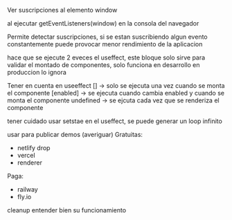 
Ver suscripciones al elemento window

al ejecutar getEventListeners(window) en la consola del navegador

Permite detectar suscripciones, si se estan suscribiendo algun evento constantemente puede provocar menor rendimiento de la aplicacion

<StrictMode> hace que se ejecute 2 eveces el useffect, este bloque solo sirve para validar el montado de componentes, solo funciona en desarrollo en produccion lo ignora


Tener en cuenta en useeffect
[] -> solo se ejecuta una vez cuando se monta el componente
[enabled] -> se ejecuta cuando cambia enabled y cuando se monta el componente
undefined -> se ejcuta cada vez que se renderiza el componente


tener cuidado usar setstae en el useffect, se puede generar un loop infinito


usar para publicar demos (averiguar)
Gratuitas:
- netlify drop
- vercel
- renderer

Paga:
- railway
- fly.io


cleanup entender bien su funcionamiento





